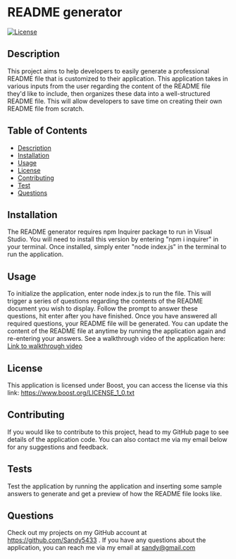 
  # README generator
  [![License](https://img.shields.io/badge/License-Boost_1.0-lightblue.svg)](https://www.boost.org/LICENSE_1_0.txt)
  ## Description
  This project aims to help developers to easily generate a professional README file that is customized to their application. This application takes in various inputs from the user regarding the content of the README file they'd like to include, then organizes these data into a well-structured README file. This will allow developers to save time on creating their own README file from scratch.
  ## Table of Contents
  - [Description](#description)
  - [Installation](#installation)
  - [Usage](#usage)
  - [License](#license)
  - [Contributing](#contributing)
  - [Test](#tests)
  - [Questions](#questions)
  ## Installation
  The README generator requires npm Inquirer package to run in Visual Studio. You will need to install this version by entering "npm i inquirer" in your terminal. Once installed, simply enter "node index.js" in the terminal to run the application.
  ## Usage
  To initialize the application, enter node index.js to run the file. This will trigger a series of questions regarding the contents of the README document you wish to display. Follow the prompt to answer these questions, hit enter after you have finished. Once you have answered all required questions, your README file will be generated. You can update the content of the README file at anytime by running the application again and re-entering your answers. See a walkthrough video of the application here: [Link to walkthrough video](https://drive.google.com/file/d/1sWACd8_JoRuTH5-oYU7DZ34XB19ibxLg/view)
  ## License
  This application is licensed under Boost, you can access the license via this link: https://www.boost.org/LICENSE_1_0.txt

  ## Contributing
  If you would like to contribute to this project, head to my GitHub page to see details of the application code. You can also contact me via my email below for any suggestions and feedback.
  ## Tests
  Test the application by running the application and inserting some sample answers to generate and get a preview of how the README file looks like. 
  ## Questions
  Check out my projects on my GitHub account at https://github.com/Sandy5433
  . If you have any questions about the application, you can reach me via my email at sandy@gmail.com 
  
